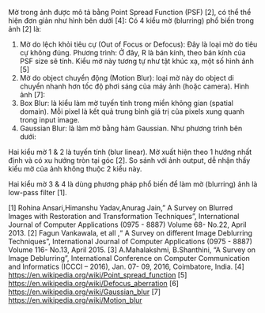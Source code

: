 Mờ trong ảnh được mô tả bằng Point Spread Function (PSF) [2], có thể thể hiện đơn giản như hình bên dưới [4]:
Có 4  kiểu mờ (blurring) phổ biến trong ảnh [2] là:  
1. Mờ do lệch khỏi tiêu cự (Out of Focus or Defocus): Đây là loại mờ do tiêu cự không đúng. Phương trình:
Ở đây, R là bán kính, theo bán kính của PSF size sẽ tính.
Kiểu mờ này tương tự như tật khúc xạ, một số hình ảnh [5]
2. Mờ do object chuyển động (Motion Blur): loại mờ này do object di chuyển nhanh hơn tốc độ phơi sáng của máy ảnh (hoặc camera). Hình ảnh [7]:
3. Box Blur: là kiểu làm mờ tuyến tính trong miền không gian (spatial domain). Mỗi pixel là kết quả trung bình giá trị của pixels xung quanh trong input image.
4. Gaussian Blur: là làm mờ bằng hàm Gaussian. Như phương trình bên dưới:


Hai kiểu mờ 1 & 2 là tuyến tính (blur linear). Mờ xuất hiện theo 1 hướng nhất định và có xu hướng tròn tại góc [2]. So sánh với ảnh output, dễ nhận thấy kiểu mờ của ảnh không thuộc 2 kiểu này.

Hai kiểu mờ 3 & 4 là dùng phương pháp phổ biến để làm mờ (blurring) ảnh là low-pass filter [1]. 


[1] Rohina Ansari,Himanshu Yadav,Anurag Jain,” A Survey on Blurred Images with Restoration and Transformation Techniques”, International Journal of Computer Applications (0975 - 8887) Volume 68- No.22, April 2013.
[2] Fagun Vankawala, et all ,“ A Survey on different Image Deblurring Techniques”, International Journal of Computer Applications (0975 - 8887) Volume 116- No.13, April 2015.
[3] A.Mahalakshmi, B.Shanthini, “A Survey on Image Deblurring”, International Conference on Computer Communication and Informatics (ICCCI – 2016), Jan. 07- 09, 2016, Coimbatore, India.
[4] https://en.wikipedia.org/wiki/Point_spread_function
[5] https://en.wikipedia.org/wiki/Defocus_aberration
[6] https://en.wikipedia.org/wiki/Gaussian_blur
[7] https://en.wikipedia.org/wiki/Motion_blur

